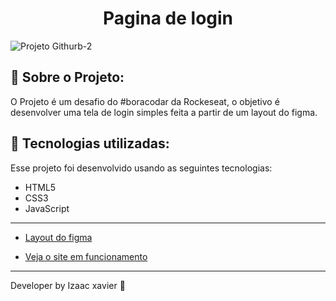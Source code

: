 <h1 align="center">Pagina de login </h1>

![Projeto Githurb-2](https://user-images.githubusercontent.com/105816549/226117087-20a683c3-8c05-4a01-986f-bbe1583834f8.png)

## 📖 Sobre o Projeto:

O Projeto é um desafio do #boracodar da Rockeseat, o objetivo é desenvolver uma tela de login simples feita a partir de um layout do figma.

## 🚀 Tecnologias utilizadas:

Esse projeto foi desenvolvido usando as seguintes tecnologias:

- HTML5
- CSS3
- JavaScript
<hr>

 - [Layout do figma](https://www.figma.com/file/vGpXiad1moDCE22uiG3Trk/%23boracodar---Desafio-11-(Community)?node-id=11-31&t=pVewzgpoKEkuPlQS-0)

 - [Veja o site em funcionamento](https://izaacxavier.github.io/NLW-SETUP/)
 
<hr>
Developer by Izaac xavier 💜
